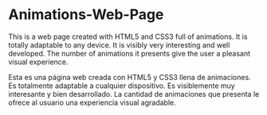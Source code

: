 # Animations-Web-Page

This is a web page created with HTML5 and CSS3 full of animations.
It is totally adaptable to any device.
It is visibly very interesting and well developed.
The number of animations it presents give the user a pleasant visual experience.



Esta es una página web creada con HTML5 y CSS3 llena de animaciones.
Es totalmente adaptable a cualquier dispositivo.
Es visiblemente muy interesante y bien desarrollado.
La cantidad de animaciones que presenta le ofrece al usuario una experiencia visual agradable.
